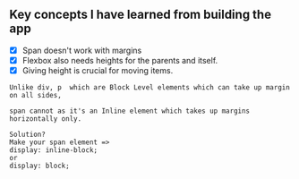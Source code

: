 ## Key concepts I have learned from building the app

- [x] Span doesn't work with margins
- [x] Flexbox also needs heights for the parents and itself.
- [x] Giving height is crucial for moving items.

```
Unlike div, p  which are Block Level elements which can take up margin on all sides,

span cannot as it's an Inline element which takes up margins horizontally only.

Solution? 
Make your span element =>
display: inline-block; 
or 
display: block;
```
